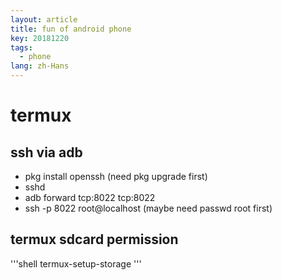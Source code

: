 ```yaml
---
layout: article
title: fun of android phone
key: 20181220
tags:
  - phone
lang: zh-Hans
---
```


# termux

## ssh via adb
- pkg install openssh (need pkg upgrade first)
- sshd
- adb forward tcp:8022 tcp:8022
- ssh -p 8022 root@localhost  (maybe need passwd root first)

## termux sdcard permission
'''shell
termux-setup-storage
'''
